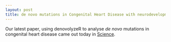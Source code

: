 ```yaml
---
layout: post
title: de novo mutations in Congenital Heart Disease with neurodevelopmental and other birth defects
---
```


Our latest paper, using denovolyzeR to analyse *de novo* mutations in congenital heart disease came out today in [Science].

[Science]: http://dx.doi.org/10.1126/science.aac9396